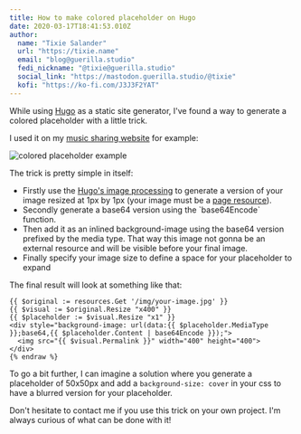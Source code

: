 ```yaml
---
title: How to make colored placeholder on Hugo
date: 2020-03-17T18:41:53.010Z
author:
  name: "Tixie Salander"
  url: "https://tixie.name"
  email: "blog@guerilla.studio"
  fedi_nickname: "@tixie@guerilla.studio"
  social_link: "https://mastodon.guerilla.studio/@tixie"
  kofi: "https://ko-fi.com/J3J3F2YAT"
---
```


While using [Hugo](https://gohugo.io/) as a static site generator, I've found a way to generate a colored placeholder with a little trick.

I used it on my [music sharing website](https://music.guerilla.studio/) for example:

<img src="/img/colored-placeholder-music-albums.gif" alt="colored placeholder example">

The trick is pretty simple in itself:

* Firstly use the [Hugo's image processing](https://gohugo.io/content-management/image-processing/) to generate a version of your image resized at 1px by 1px (your image must be a [page resource](https://gohugo.io/content-management/page-resources/)).
* Secondly generate a base64 version using the \`base64Encode\` function.
* Then add it as an inlined background-image using the base64 version prefixed by the media type. That way this image not gonna be an external resource and will be visible before your final image.
* Finally specify your image size to define a space for your placeholder to expand

The final result will look at something like that:

```html{% raw %}
{{ $original := resources.Get '/img/your-image.jpg' }}
{{ $visual := $original.Resize "x400" }}
{{ $placeholder := $visual.Resize "x1" }}
<div style="background-image: url(data:{{ $placeholder.MediaType }};base64,{{ $placeholder.Content | base64Encode }});">
  <img src="{{ $visual.Permalink }}" width="400" height="400">
</div>
{% endraw %}
```

To go a bit further, I can imagine a solution where you generate a placeholder of 50x50px and add a `background-size: cover` in your css to have a blurred version for your placeholder.

Don't hesitate to contact me if you use this trick on your own project. I'm always curious of what can be done with it!
